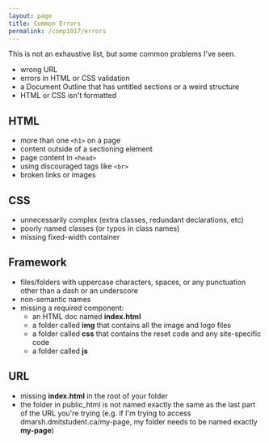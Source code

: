 ```yaml
---
layout: page
title: Common Errors
permalink: /comp1017/errors
---
```


This is not an exhaustive list, but some common problems I've seen.
+ wrong URL
+ errors in HTML or CSS validation
+ a Document Outline that has untitled sections or a weird structure
+ HTML or CSS isn't formatted

## HTML
+ more than one `<h1>` on a page
+ content outside of a sectioning element
+ page content in `<head>`
+ using discouraged tags like `<br>`
+ broken links or images

## CSS
+ unnecessarily complex (extra classes, redundant declarations, etc)
+ poorly named classes (or typos in class names)
+ missing fixed-width container

## Framework
+ files/folders with uppercase characters, spaces, or any punctuation other than a dash or an underscore
+ non-semantic names
+ missing a required component:
    + an HTML doc named **index.html**
    + a folder called **img** that contains all the image and logo files
    + a folder called **css** that contains the reset code and any site-specific code
    + a folder called **js**

## URL
+ missing **index.html** in the root of your folder
+ the folder in public_html is not named exactly the same as the last part of the URL you're trying (e.g. if I'm trying to access dmarsh.dmitstudent.ca/my-page, my folder needs to be named exactly **my-page**)